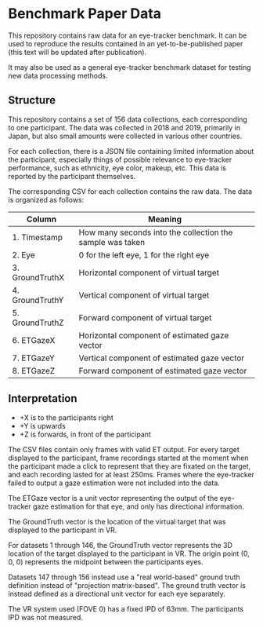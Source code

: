 # Benchmark Paper Data

This repository contains raw data for an eye-tracker benchmark. It can be used to reproduce the results contained in an yet-to-be-published paper (this text will be updated after publication).

It may also be used as a general eye-tracker benchmark dataset for testing new data processing methods.

## Structure

This repository contains a set of 156 data collections, each corresponding to one participant. The data was collected in 2018 and 2019, primarily in Japan, but also small amounts were collected in various other countries.

For each collection, there is a JSON file containing limited information about the participant, especially things of possible relevance to eye-tracker performance, such as ethnicity, eye color, makeup, etc. This data is reported by the participant themselves.

The corresponding CSV for each collection contains the raw data. The data is organized as follows:

| Column          | Meaning                                                   |
|-----------------|-----------------------------------------------------------|
| 1. Timestamp    | How many seconds into the collection the sample was taken |
| 2. Eye          | 0 for the left eye, 1 for the right eye                   |
| 3. GroundTruthX | Horizontal component of virtual target                    |
| 4. GroundTruthY | Vertical component of virtual target                      |
| 5. GroundTruthZ | Forward component of virtual target                       |
| 6. ETGazeX      | Horizontal component of estimated gaze vector             |
| 7. ETGazeY      | Vertical component of estimated gaze vector               |
| 8. ETGazeZ      | Forward component of estimated gaze vector                |

## Interpretation

* +X is to the participants right
* +Y is upwards
* +Z is forwards, in front of the participant

The CSV files contain only frames with valid ET output. For every target displayed to the participant, frame recordings started at the moment when the participant made a click to represent that they are fixated on the target, and each recording lasted for at least 250ms. Frames where the eye-tracker failed to output a gaze estimation were not included into the data.

The ETGaze vector is a unit vector representing the output of the eye-tracker gaze estimation for that eye, and only has directional information.

The GroundTruth vector is the location of the virtual target that was displayed to the participant in VR.

For datasets 1 through 146, the GroundTruth vector represents the 3D location of the target displayed to the participant in VR. The origin point (0, 0, 0) represents the midpoint between the participants eyes.

Datasets 147 through 156 instead use a "real world-based" ground truth definition instead of "projection matrix-based". The ground truth vector is instead defined as a directional unit vector for each eye separately.

The VR system used (FOVE 0) has a fixed IPD of 63mm. The participants IPD was not measured.
